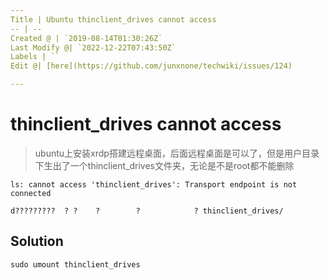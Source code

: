 ```yaml
---
Title | Ubuntu thinclient_drives cannot access
-- | --
Created @ | `2019-08-14T01:30:26Z`
Last Modify @| `2022-12-22T07:43:50Z`
Labels | ``
Edit @| [here](https://github.com/junxnone/techwiki/issues/124)

---
```

# thinclient_drives cannot access

> ubuntu上安装xrdp搭建远程桌面，后面远程桌面是可以了，但是用户目录下生出了一个thinclient_drives文件夹，无论是不是root都不能删除

```
ls: cannot access 'thinclient_drives': Transport endpoint is not connected

d?????????  ? ?    ?        ?            ? thinclient_drives/
```
## Solution

```
sudo umount thinclient_drives
```
